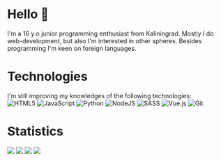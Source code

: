# Hello 👋
I'm a 16 y.o junior programming enthusiast from Kaliningrad. Mostly I do web-development, but also I'm interested in other spheres. Besides programming I'm keen on foreign languages.
# Technologies
I'm still improving my knowledges of the following technologies: </br>
![HTML5](https://img.shields.io/badge/html5-%23E34F26.svg?style=for-the-badge&logo=html5&logoColor=white)
![JavaScript](https://img.shields.io/badge/javascript-%23323330.svg?style=for-the-badge&logo=javascript&logoColor=%23F7DF1E)
![Python](https://img.shields.io/badge/python-3670A0?style=for-the-badge&logo=python&logoColor=ffdd54)
![NodeJS](https://img.shields.io/badge/node.js-6DA55F?style=for-the-badge&logo=node.js&logoColor=white)
![SASS](https://img.shields.io/badge/SASS-hotpink.svg?style=for-the-badge&logo=SASS&logoColor=white)
![Vue.js](https://img.shields.io/badge/vuejs-%2335495e.svg?style=for-the-badge&logo=vuedotjs&logoColor=%234FC08D)
![Git](https://img.shields.io/badge/git-%23F05033.svg?style=for-the-badge&logo=git&logoColor=white)
# Statistics
![](https://github-profile-summary-cards.vercel.app/api/cards/repos-per-language?username=jezmunh&theme=solarized_dark)
![](https://github-profile-summary-cards.vercel.app/api/cards/stats?username=jezmunh&theme=solarized_dark)
![](https://github-profile-summary-cards.vercel.app/api/cards/most-commit-language?username=jezmunh&theme=solarized_dark)
![](https://github-profile-summary-cards.vercel.app/api/cards/productive-time?username=jezmunh&theme=solarized_dark)


